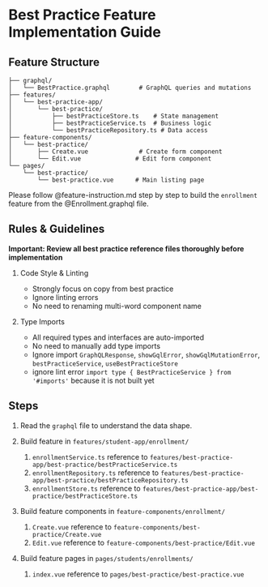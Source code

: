 # Best Practice Feature Implementation Guide

## Feature Structure

```
├── graphql/
│   └── BestPractice.graphql        # GraphQL queries and mutations
├── features/
│   └── best-practice-app/
│       └── best-practice/
│           ├── bestPracticeStore.ts    # State management
│           ├── bestPracticeService.ts  # Business logic
│           └── bestPracticeRepository.ts # Data access
├── feature-components/
│   └── best-practice/
│       ├── Create.vue              # Create form component
│       └── Edit.vue               # Edit form component
└── pages/
    └── best-practice/
        └── best-practice.vue      # Main listing page
```

Please follow @feature-instruction.md step by step to build the `enrollment` feature from the @Enrollment.graphql file.

## Rules & Guidelines

**Important: Review all best practice reference files thoroughly before implementation**

1. Code Style & Linting

   - Strongly focus on copy from best practice
   - Ignore linting errors
   - No need to renaming multi-word component name

2. Type Imports
   - All required types and interfaces are auto-imported
   - No need to manually add type imports
   - Ignore import `GraphQLResponse`, `showGqlError`, `showGqlMutationError`, `bestPracticeService`, `useBestPracticeStore`
   - ignore lint error `import type { BestPracticeService } from '#imports'` because it is not built yet

## Steps

1. Read the `graphql` file to understand the data shape.
2. Build feature in `features/student-app/enrollment/`

   1. `enrollmentService.ts` reference to `features/best-practice-app/best-practice/bestPracticeService.ts`
   2. `enrollmentRepository.ts` reference to `features/best-practice-app/best-practice/bestPracticeRepository.ts`
   3. `enrollmentStore.ts` reference to `features/best-practice-app/best-practice/bestPracticeStore.ts`

3. Build feature components in `feature-components/enrollment/`

   1. `Create.vue` reference to `feature-components/best-practice/Create.vue`
   2. `Edit.vue` reference to `feature-components/best-practice/Edit.vue`

4. Build feature pages in `pages/students/enrollments/`
   1. `index.vue` reference to `pages/best-practice/best-practice.vue`

